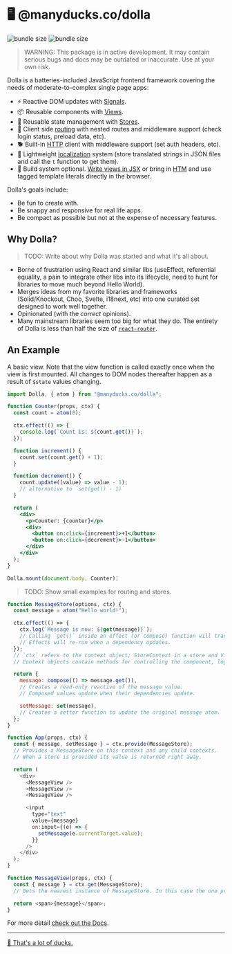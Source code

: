 # 🖥 @manyducks.co/dolla

![bundle size](https://img.shields.io/bundlephobia/min/@manyducks.co/dolla)
![bundle size](https://img.shields.io/bundlephobia/minzip/@manyducks.co/dolla)

> WARNING: This package is in active development. It may contain serious bugs and docs may be outdated or inaccurate. Use at your own risk.

Dolla is a batteries-included JavaScript frontend framework covering the needs of moderate-to-complex single page apps:

- ⚡ Reactive DOM updates with [Signals](./docs/state.md).
- 📦 Reusable components with [Views](./docs/views.md).
- 💾 Reusable state management with [Stores](./docs/stores.md).
- 🔀 Client side [routing](./docs/router.md) with nested routes and middleware support (check login status, preload data, etc).
- 🐕 Built-in [HTTP](./docs/http.md) client with middleware support (set auth headers, etc).
- 📍 Lightweight [localization](./docs/i18n.md) system (store translated strings in JSON files and call the `t` function to get them).
- 🍳 Build system optional. [Write views in JSX](./docs/setup.md) or bring in [HTM](https://github.com/developit/htm) and use tagged template literals directly in the browser.

Dolla's goals include:

- Be fun to create with.
- Be snappy and responsive for real life apps.
- Be compact as possible but not at the expense of necessary features.

## Why Dolla?

> TODO: Write about why Dolla was started and what it's all about.

- Borne of frustration using React and similar libs (useEffect, referential equality, a pain to integrate other libs into its lifecycle, need to hunt for libraries to move much beyond Hello World).
- Merges ideas from my favorite libraries and frameworks (Solid/Knockout, Choo, Svelte, i18next, etc) into one curated set designed to work well together.
- Opinionated (with the _correct_ opinions).
- Many mainstream libraries seem too big for what they do. The entirety of Dolla is less than half the size of [`react-router`](https://bundlephobia.com/package/react-router@7.1.5).

## An Example

A basic view. Note that the view function is called exactly once when the view is first mounted. All changes to DOM nodes thereafter happen as a result of `$state` values changing.

```jsx
import Dolla, { atom } from "@manyducks.co/dolla";

function Counter(props, ctx) {
  const count = atom(0);

  ctx.effect(() => {
    console.log(`Count is: ${count.get()}`);
  });

  function increment() {
    count.set(count.get() + 1);
  }

  function decrement() {
    count.update((value) => value - 1);
    // alternative to `set(get() - 1)`
  }

  return (
    <div>
      <p>Counter: {counter}</p>
      <div>
        <button on:click={increment}>+1</button>
        <button on:click={decrement}>-1</button>
      </div>
    </div>
  );
}

Dolla.mount(document.body, Counter);
```

> TODO: Show small examples for routing and stores.

```js
function MessageStore(options, ctx) {
  const message = atom("Hello world!");

  ctx.effect(() => {
    ctx.log(`Message is now: ${get(message)}`);
    // Calling `get()` inside an effect (or compose) function will track that reactive value as a dependency.
    // Effects will re-run when a dependency updates.
  });
  // `ctx` refers to the context object; StoreContext in a store and ViewContext in a view.
  // Context objects contain methods for controlling the component, logging and attaching lifecycle hooks.

  return {
    message: compose(() => message.get()),
    // Creates a read-only reactive of the message value.
    // Composed values update when their dependencies update.

    setMessage: set(message),
    // Creates a setter function to update the original message atom.
  };
}

function App(props, ctx) {
  const { message, setMessage } = ctx.provide(MessageStore);
  // Provides a MessageStore on this context and any child contexts.
  // When a store is provided its value is returned right away.

  return (
    <div>
      <MessageView />
      <MessageView />
      <MessageView />

      <input
        type="text"
        value={message}
        on:input={(e) => {
          setMessage(e.currentTarget.value);
        }}
      />
    </div>
  );
}

function MessageView(props, ctx) {
  const { message } = ctx.get(MessageStore);
  // Gets the nearest instance of MessageStore. In this case the one provided at the parent.

  return <span>{message}</span>;
}
```

For more detail [check out the Docs](./docs/index.md).

---

[🦆 That's a lot of ducks.](https://www.manyducks.co)
